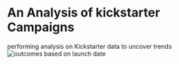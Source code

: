 # An Analysis of kickstarter Campaigns
performing analysis on Kickstarter data to uncover trends
![outcomes based on launch date](https://user-images.githubusercontent.com/90361056/133666706-9b1f804a-5f31-4fcd-9764-93b18cdc09dc.png)
